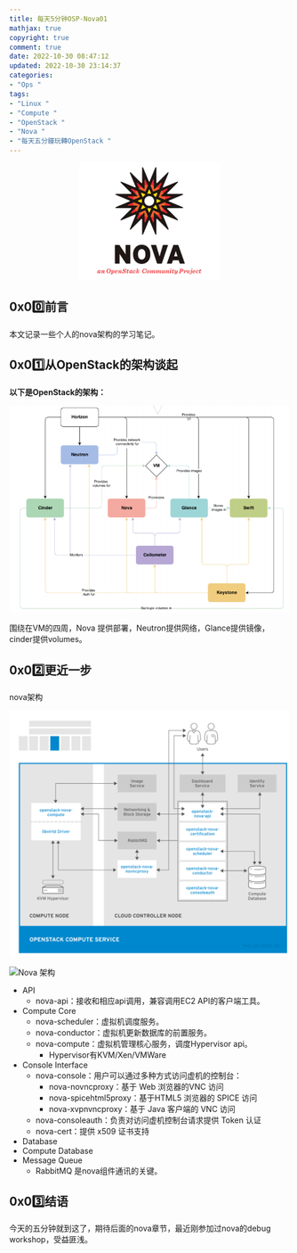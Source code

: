 ```yaml
---
title: 每天5分钟OSP-Nova01
mathjax: true
copyright: true
comment: true
date: 2022-10-30 08:47:12
updated: 2022-10-30 23:14:37
categories:
- "Ops "
tags:
- "Linux "
- "Compute "
- "OpenStack "
- "Nova "
- "每天五分鐘玩轉OpenStack "
---
```


<center><img src="https://raw.githubusercontent.com/m4d3bug/images-of-website/master/blog/20221030084802.png" width=50% /></center>

## 0x00️⃣前言

本文记录一些个人的nova架构的学习笔记。

<!-- more -->

## 0x01️⃣从OpenStack的架构谈起

**以下是OpenStack的架构：**



![](https://raw.githubusercontent.com/m4d3bug/images-of-website/master/blog/20221030085206.png)

围绕在VM的四周，Nova 提供部署，Neutron提供网络，Glance提供镜像，cinder提供volumes。

## 0x02️⃣更近一步

nova架构

![](https://raw.githubusercontent.com/m4d3bug/images-of-website/master/blog/20221030105555.png)

![Nova 架构](https://www.xjimmy.com/wp-content/uploads/image/20180108/1515342369642394.png)

- API
  - nova-api：接收和相应api调用，兼容调用EC2 API的客户端工具。
- Compute Core
  - nova-scheduler：虚拟机调度服务。
  - nova-conductor：虚拟机更新数据库的前置服务。
  - nova-compute：虚拟机管理核心服务，调度Hypervisor api。
    - Hypervisor有KVM/Xen/VMWare
- Console Interface
  - nova-console：用户可以通过多种方式访问虚机的控制台： 
    - nova-novncproxy：基于 Web 浏览器的VNC 访问
    - nova-spicehtml5proxy：基于HTML5 浏览器的 SPICE 访问
    - nova-xvpnvncproxy：基于 Java 客户端的 VNC 访问
  - nova-consoleauth：负责对访问虚机控制台请求提供 Token 认证
  - nova-cert：提供 x509 证书支持
-  Database
  - Compute Database
- Message Queue
  - RabbitMQ 是nova组件通讯的关键。

## 0x03️⃣结语

今天的五分钟就到这了，期待后面的nova章节，最近刚参加过nova的debug workshop，受益匪浅。

